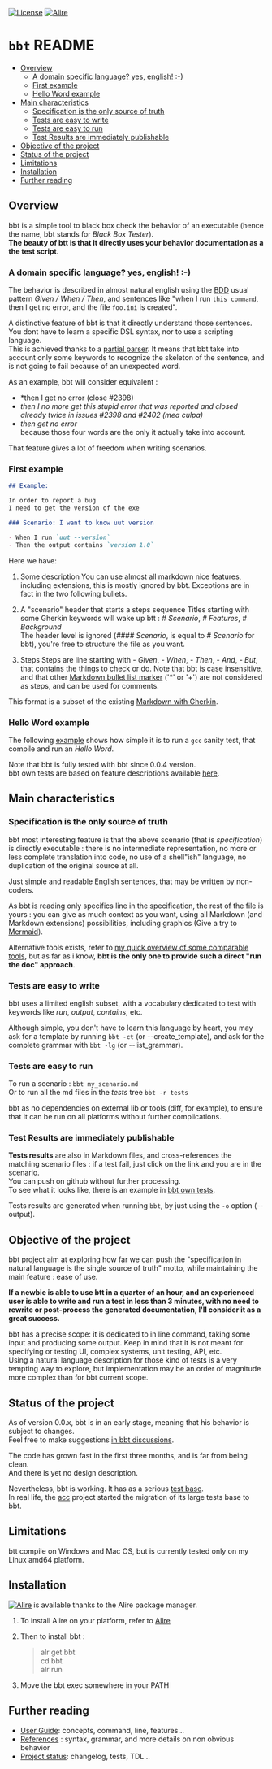 [![License](https://img.shields.io/badge/License-Apache%202.0-blue.svg)](https://opensource.org/licenses/Apache-2.0) [![Alire](https://img.shields.io/endpoint?url=https://alire.ada.dev/badges/bbt.json)](https://alire.ada.dev/crates/bbt.html)


# `bbt` README <!-- omit from toc -->

- [Overview](#overview)
  - [A domain specific language? yes, english! :-)](#a-domain-specific-language-yes-english--)
  - [First example](#first-example)
  - [Hello Word example](#hello-word-example)
- [Main characteristics](#main-characteristics)
  - [Specification is the only source of truth](#specification-is-the-only-source-of-truth)
  - [Tests are easy to write](#tests-are-easy-to-write)
  - [Tests are easy to run](#tests-are-easy-to-run)
  - [Test Results are immediately publishable](#test-results-are-immediately-publishable)
- [Objective of the project](#objective-of-the-project)
- [Status of the project](#status-of-the-project)
- [Limitations](#limitations)
- [Installation](#installation)
- [Further reading](#further-reading)

## Overview

bbt is a simple tool to black box check the behavior of an executable (hence the name, bbt stands for *Black Box Tester*).  
**The beauty of btt is that it directly uses your behavior documentation as a the test script.**

### A domain specific language? yes, english! :-)

The behavior is described in almost natural english using the [BDD](https://en.wikipedia.org/wiki/Behavior-driven_development) usual pattern *Given / When / Then*, and sentences like "when I run `this command`, then I get no error, and the file `foo.ini` is created".  

A distinctive feature of bbt is that it directly understand those sentences. You dont have to learn a specific DSL syntax, nor to use a scripting language.  
This is achieved thanks to a [partial parser](https://devopedia.org/natural-language-parsing). It means that bbt take into account only some keywords to recognize the skeleton of the sentence, and is not going to fail because of an unexpected word.  

As an example, bbt will consider equivalent :  
- *then I get no error (close #2398)
- *then I no more get this stupid error that was reported and closed already twice in issues #2398 and #2402 (mea culpa)*
- *then get no error*  
because those four words are the only it actually take into account.  

That feature gives a lot of freedom when writing scenarios. 

### First example 

```md
## Example:

In order to report a bug  
I need to get the version of the exe

### Scenario: I want to know uut version

- When I run `uut --version`
- Then the output contains `version 1.0`
```
Here we have:
1. Some description
   You can use almost all markdown nice features, including extensions, this is mostly ignored by bbt.
   Exceptions are in fact in the two following bullets.
   
2. A "scenario" header that starts a steps sequence
   Titles starting with some Gherkin keywords will wake up btt : *# Scenario*, *# Features*, *# Background*  
   The header level is ignored (*#### Scenario*, is equal to *# Scenario* for bbt), you're free to structure the file as you want. 

3. Steps
   Steps are line starting with *- Given*, *- When*, *- Then*, *- And*, *- But*, that contains the things to check or do.
   Note that bbt is case insensitive, and that other [Markdown bullet list marker](https://spec.commonmark.org/0.31.2/#bullet-list-marker) ('*' or '+') are not considered as steps, and can be used for comments.

This format is a subset of the existing [Markdown with Gherkin](https://github.com/cucumber/gherkin/blob/main/MARKDOWN_WITH_GHERKIN.md#markdown-with-gherkin). 

### Hello Word example

The following [example](docs/tests/examples/hello_word.md) shows how simple it is to run a `gcc` sanity test, that compile and run an *Hello Word*.

Note that bbt is fully tested with bbt since 0.0.4 version.  
bbt own tests are based on feature descriptions available [here](docs/tests/features_results.md).

## Main characteristics

### Specification is the only source of truth

bbt most interesting feature is that the above scenario (that is *specification*) is directly executable : there is no intermediate representation, no more or less complete translation into code, no use of a shell"ish" language, no duplication of the original source at all.  

Just simple and readable English sentences, that may be written by non-coders.  

As bbt is reading only specifics line in the specification, the rest of the file is yours : you can give as much context as you want, using all Markdown (and Markdown extensions) possibilities, including graphics (Give a try to [Mermaid](https://mermaid.js.org/intro/)).

Alternative tools exists, refer to [my quick overview of some comparable tools](docs/comparables.md), but as far as i know, **bbt is the only one to provide such a direct "run the doc" approach**.

### Tests are easy to write

bbt uses a limited english subset, with a vocabulary dedicated to test with keywords like *run*, *output*, *contains*, etc.

Although simple, you don't have to learn this language by heart, you may ask for a template by running `bbt -ct` (or --create_template), and ask for the complete grammar with `bbt -lg` (or --list_grammar).

### Tests are easy to run

To run a scenario : `bbt my_scenario.md`  
Or to run all the md files in the *tests* tree `bbt -r tests`  

bbt as no dependencies on external lib or tools (diff, for example), to ensure that it can be run on all platforms without further complications.  

### Test Results are immediately publishable 

**Tests results** are also in Markdown files, and cross-references the matching scenario files : if a test fail, just click on the link and you are in the scenario.  
You can push on github without further processing.  
To see what it looks like, there is an example in [bbt own tests](docs/tests/features_results.md).  

Tests results are generated when running `bbt`, by just using the `-o` option (--output).

## Objective of the project 

bbt project aim at exploring how far we can push the "specification in natural language is the single source of truth" motto, while maintaining the main feature : ease of use. 

**If a newbie is able to use btt in a quarter of an hour, and an experienced user is able to write and run a test in less than 3 minutes, with no need to rewrite or post-process the generated documentation, I'll consider it as a great success.**    

bbt has a precise scope: it is dedicated to in line command, taking some input and producing some output.
Keep in mind that it is not meant for specifying or testing UI, complex systems, unit testing, API, etc.  
Using a natural language description for those kind of tests is a very tempting way to explore, but implementation may be an order of magnitude more complex than for bbt current scope.   

## Status of the project

As of version 0.0.x, bbt is in an early stage, meaning that his behavior is subject to changes.  
Feel free to make suggestions [in bbt discussions](https://github.com/LionelDraghi/bbt/discussions). 

The code has grown fast in the first three months, and is far from being clean.  
And there is yet no design description. 

Nevertheless, bbt is working. It has as a serious [test base](docs/tests/features_results.md).  
In real life, the [acc](https://github.com/LionelDraghi/ArchiCheck) project started the migration of its large tests base to bbt.  

## Limitations

btt compile on Windows and Mac OS, but is currently tested only on my Linux amd64 platform.

## Installation

[![Alire](https://img.shields.io/endpoint?url=https://alire.ada.dev/badges/bbt.json)](https://alire.ada.dev/crates/bbt.html) is available thanks to the Alire package manager.  
1. To install Alire on your platform, refer to [Alire](https://alire.ada.dev/)  
   
2. Then to install bbt :
    > alr get bbt  
    > cd bbt  
    > alr run  

4. Move the bbt exec somewhere in your PATH

## Further reading
- [User Guide](docs/UG.md): concepts, command, line, features...
- [References](docs/references.md) : syntax, grammar, and more details on non obvious behavior
- [Project status](docs/project.md): changelog, tests, TDL...

